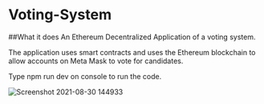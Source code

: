 # Voting-System

##What it does
An Ethereum Decentralized Application of a voting system. 

The application uses smart contracts and uses the Ethereum blockchain to allow accounts on Meta Mask to vote for candidates.

Type npm run dev on console to run the code.

![Screenshot 2021-08-30 144933](https://user-images.githubusercontent.com/60553787/131410146-90990295-6619-48fe-935e-d5e4f2df633b.png)


